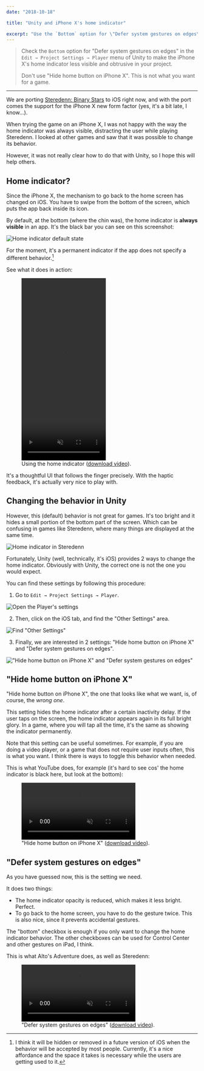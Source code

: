 ```yaml
---
date: "2018-10-18"

title: "Unity and iPhone X's home indicator"

excerpt: "Use the `Bottom` option for \"Defer system gestures on edges\" in the `Edit → Project Settings → Player` menu of Unity to make the iPhone X's home indicator less visible and obtrusive. Don't use \"Hide home button on iPhone X\". This is not what you want for a game."
---
```


<blockquote class="tldr">
  <p>Check the <code>Bottom</code> option for "Defer system gestures on edges" in the <code>Edit → Project Settings → Player</code> menu of Unity to make the iPhone X's home indicator less visible and obtrusive in your project.</p>

  <p>Don't use "Hide home button on iPhone X". This is not what you want for a game.</p>
</blockquote>

---

We are porting [Steredenn: Binary Stars](http://steredenn.pixelnest.io/) to iOS right now, and with the port comes the support for the iPhone X new form factor (yes, it's a bit late, I know…).

When trying the game on an iPhone X, I was not happy with the way the home indicator was always visible, distracting the user while playing Steredenn. I looked at other games and saw that it was possible to change its behavior.

However, it was not really clear how to do that with Unity, so I hope this will help others.

## Home indicator?

Since the iPhone X, the mechanism to go back to the home screen has changed on iOS. You have to swipe from the bottom of the screen, which puts the app back inside its icon.

By default, at the bottom (where the chin was), the home indicator is **always visible** in an app. It's the black bar you can see on this screenshot:

![Home indicator default state](/images/posts/2018-10-18/home-indicator.jpg)

For the moment, it's a permanent indicator if the app does not specify a different behavior.[^1]

See what it does in action:

<figure>
  <video src="/images/posts/2018-10-18/action.mp4" width="221.5" height="480" controls muted loop>
    Your browser doesn't support videos. You can download it below.
  </video>
  <figcaption>
    Using the home indicator (<a href="/images/posts/2018-10-18/action.mp4">download video</a>).
  </figcaption>
</figure>

It's a thoughtful UI that follows the finger precisely. With the haptic feedback, it's actually very nice to play with.

## Changing the behavior in Unity

However, this (default) behavior is not great for games. It's too bright and it hides a small portion of the bottom part of the screen. Which can be confusing in games like Steredenn, where many things are displayed at the same time.

![Home indicator in Steredenn](/images/posts/2018-10-18/steredenn.jpg)

Fortunately, Unity (well, technically, it's iOS) provides 2 ways to change the home indicator. Obviously with Unity, the correct one is not the one you would expect.

You can find these settings by following this procedure:

1. Go to `Edit → Project Settings → Player`.

![Open the Player's settings](/images/posts/2018-10-18/unity-01.jpg)

2. Then, click on the iOS tab, and find the "Other Settings" area.

![Find "Other Settings"](/images/posts/2018-10-18/unity-02.jpg)

3. Finally, we are interested in 2 settings: "Hide home button on iPhone X" and "Defer system gestures on edges".

!["Hide home button on iPhone X" and "Defer system gestures on edges"](/images/posts/2018-10-18/unity-03.jpg)

## "Hide home button on iPhone X"

"Hide home button on iPhone X", the one that looks like what we want, is, of course, the _wrong one_.

This setting hides the home indicator after a certain inactivity delay. If the user taps on the screen, the home indicator appears again in its full bright glory. In a game, where you will tap all the time, it's the same as showing the indicator permanently.

Note that this setting can be useful sometimes. For example, if you are doing a video player, or a game that does not require user inputs often, this is what you want. I think there is ways to toggle this behavior when needed.

This is what YouTube does, for example (it's hard to see cos' the home indicator is black here, but look at the bottom):

<figure>
  <video src="/images/posts/2018-10-18/hide.mp4" controls muted loop>
    Your browser doesn't support videos. You can download it below.
  </video>
  <figcaption>
    "Hide home button on iPhone X" (<a href="/images/posts/2018-10-18/hide.mp4">download video</a>).
  </figcaption>
</figure>

## "Defer system gestures on edges"

As you have guessed now, this is the setting we need.

It does two things:

- The home indicator opacity is reduced, which makes it less bright. Perfect.
- To go back to the home screen, you have to do the gesture twice. This is also nice, since it prevents accidental gestures.

The "bottom" checkbox is enough if you only want to change the home indicator behavior. The other checkboxes can be used for Control Center and other gestures on iPad, I think.

This is what Alto's Adventure does, as well as Steredenn:

<figure>
  <video src="/images/posts/2018-10-18/defer.mp4" controls muted loop>
    Your browser doesn't support videos. You can download it below.
  </video>
  <figcaption>
    "Defer system gestures on edges" (<a href="/images/posts/2018-10-18/defer.mp4">download video</a>).
  </figcaption>
</figure>


[^1]:  I think it will be hidden or removed in a future version of iOS when the behavior will be accepted by most people. Currently, it's a nice affordance and the space it takes is necessary while the users are getting used to it.

